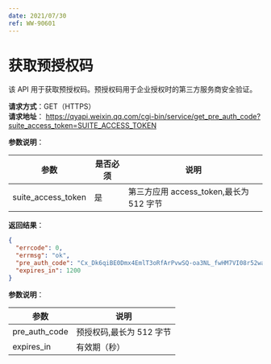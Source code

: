 ```yaml
---
date: 2021/07/30
ref: WW-90601
---
```


# 获取预授权码

该 API 用于获取预授权码。预授权码用于企业授权时的第三方服务商安全验证。

**请求方式**：GET（HTTPS）<br/>
**请求地址**： https://qyapi.weixin.qq.com/cgi-bin/service/get_pre_auth_code?suite_access_token=SUITE_ACCESS_TOKEN

**参数说明**：

| 参数               | 是否必须 | 说明                                    |
| ------------------ | -------- | --------------------------------------- |
| suite_access_token | 是       | 第三方应用 access_token,最长为 512 字节 |

**返回结果**：

```json
{
  "errcode": 0,
  "errmsg": "ok",
  "pre_auth_code": "Cx_Dk6qiBE0Dmx4EmlT3oRfArPvwSQ-oa3NL_fwHM7VI08r52wazoZX2Rhpz1dEw",
  "expires_in": 1200
}
```

**参数说明**：

| 参数          | 说明                     |
| ------------- | ------------------------ |
| pre_auth_code | 预授权码,最长为 512 字节 |
| expires_in    | 有效期（秒）             |

